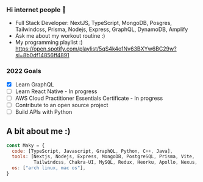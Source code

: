 ### Hi internet people 👋
- Full Stack Developer: NextJS, TypeScript, MongoDB, Posgres, Tailwindcss, Prisma, Nodejs, Express, GraphQL, DynamoDB, Amplify
- Ask me about my workout routine :)
- My programming playlist :) https://open.spotify.com/playlist/5qS4k4o1Nv63BXYw6BC29w?si=8b0df14856ff4891

### 2022 Goals
- [x] Learn GraphQL
- [ ] Learn React Native - In progress
- [ ] AWS Cloud Practitioner Essentials Certificate - In progress
- [ ] Contribute to an open source project
- [ ] Build APIs with Python

## A bit about me :)

```javascript
const Maky = {
  code: [TypeScript, Javascript, GraphQL, Python, C++, Java],
  tools: [Nextjs, Nodejs, Express, MongoDB, PostgreSQL, Prisma, Vite, 
          Tailwindcss, Chakra-UI, MySQL, Redux, Heorku, Apollo, Nexus, DynamoDB, Amplify],
  os: ["arch linux, mac os"],
}
```
<!--
<a href="https://github.com/anuraghazra/github-readme-stats">
  
  <img align="right" src="https://github-readme-stats.vercel.app/api?username=makyfj&show_icons=true&theme=onedark" />
  
</a>

[![Top Langs](https://github-readme-stats.vercel.app/api/top-langs/?username=makyfj&show_icons=true&theme=onedark&hide=lua,c,vim%20script,html,shell)](https://github.com/anuraghazra/github-readme-stats)
-->


<!--
**makyfj/makyfj** is a ✨ _special_ ✨ repository because its `README.md` (this file) appears on your GitHub profile.

Here are some ideas to get you started:

- 🔭 I’m currently working on ...
- 🌱 I’m currently learning ...
- 👯 I’m looking to collaborate on ...
- 🤔 I’m looking for help with ...
- 💬 Ask me about ...
- 📫 How to reach me: ...
- 😄 Pronouns: ...
- ⚡ Fun fact: ...
-->
